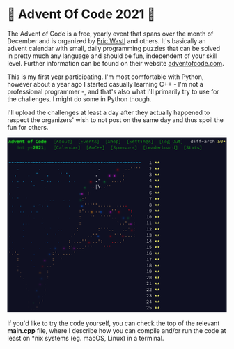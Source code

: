 # 🎄 Advent Of Code 2021 🎄

The Advent of Code is a free, yearly event that spans over the month of December and is organized by [Eric Wastl](https://was.tl/) and others. 
It's basically an advent calendar with small, daily programming puzzles that can be solved in pretty much any language and should be fun, independent of your skill level. Further information can be found on their website [adventofcode.com](https://adventofcode.com/).

This is my first year participating. I'm most comfortable with Python, however about a year ago I started casually learning C++ - I'm not a professional programmer -, and that's also what I'll primarily try to use for the challenges. I might do some in Python though.

I'll upload the challenges at least a day after they actually happened to respect the organizers' wish to not post on the same day and thus spoil the fun for others.

![](SUCCESS.png)

If you'd like to try the code yourself, you can check the top of the relevant **main.cpp** file, where I describe how you can compile and/or run the code at least on \*nix systems (eg. macOS, Linux) in a terminal.



